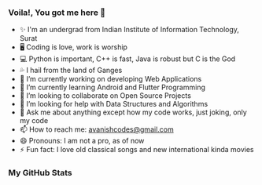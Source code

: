 ### Voila!, You got me here 👋

- ✨ I'm an undergrad from Indian Institute of Information Technology, Surat
- 🖥  Coding is love, work is worship
- 💻 Python is important, C++ is fast, Java is robust but C is the God
- 💦 I hail from the land of Ganges
- 🔭 I’m currently working on developing Web Applications
- 🌱 I’m currently learning Android and Flutter Programming
- 👯 I’m looking to collaborate on Open Source Projects
- 🤔 I’m looking for help with Data  Structures and Algorithms
- 💬 Ask me about anything except how my code works, just joking, only my code
- 📫 How to reach me: avanishcodes@gmail.com
- 😄 Pronouns: I am not a pro, as of now
- ⚡ Fun fact: I love old classical songs and new international kinda movies

### My GitHub Stats

